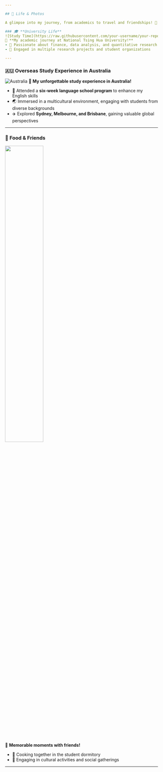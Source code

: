 ```yaml
---

## 📸 Life & Photos

A glimpse into my journey, from academics to travel and friendships! 🎉

### 🎓 **University Life**
![Study Time](https://raw.githubusercontent.com/your-username/your-repo/main/photos/study.jpg)
📌 **My academic journey at National Tsing Hua University!**  
- 📖 Passionate about finance, data analysis, and quantitative research  
- 🎯 Engaged in multiple research projects and student organizations  

---
```


### 🇦🇺 **Overseas Study Experience in Australia**
![Australia](https://raw.githubusercontent.com/your-username/your-repo/main/photos/australia.jpg)
📌 **My unforgettable study experience in Australia!**  
- 🏫 Attended a **six-week language school program** to enhance my English skills  
- 🌏 Immersed in a multicultural environment, engaging with students from diverse backgrounds  
- ✈️ Explored **Sydney, Melbourne, and Brisbane**, gaining valuable global perspectives  

---

### 🍜 **Food & Friends**
<img src="" width="50%">

📌 **Memorable moments with friends!**  
- 🥘 Cooking together in the student dormitory  
- 🎉 Engaging in cultural activities and social gatherings  

---

